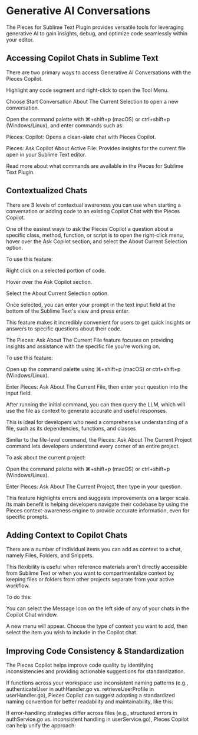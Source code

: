 # Generative AI Conversations

The Pieces for Sublime Text Plugin provides versatile tools for leveraging generative AI to gain insights, debug, and optimize code seamlessly within your editor.

## Accessing Copilot Chats in Sublime Text

There are two primary ways to access Generative AI Conversations with the Pieces Copilot.

Highlight any code segment and right-click to open the Tool Menu.

Choose Start Conversation About The Current Selection to open a new conversation.



Open the command palette with ⌘+shift+p (macOS) or ctrl+shift+p (Windows/Linux), and enter commands such as:

Pieces: Copilot: Opens a clean-slate chat with Pieces Copilot.

Pieces: Ask Copilot About Active File: Provides insights for the current file open in your Sublime Text editor.



Read more about what commands are available in the Pieces for Sublime Text Plugin.

## Contextualized Chats

There are 3 levels of contextual awareness you can use when starting a conversation or adding code to an existing Copilot Chat with the Pieces Copilot.

One of the easiest ways to ask the Pieces Copilot a question about a specific class, method, function, or script is to open the right-click menu, hover over the Ask Copilot section, and select the About Current Selection option.

To use this feature:

Right click on a selected portion of code.

Hover over the Ask Copilot section.

Select the About Current Selection option.

Once selected, you can enter your prompt in the text input field at the bottom of the Sublime Text's view and press enter.



This feature makes it incredibly convenient for users to get quick insights or answers to specific questions about their code.

The Pieces: Ask About The Current File feature focuses on providing insights and assistance with the specific file you're working on.

To use this feature:

Open up the command palette using ⌘+shift+p (macOS) or ctrl+shift+p (Windows/Linux).

Enter Pieces: Ask About The Current File, then enter your question into the input field.



After running the initial command, you can then query the LLM, which will use the file as context to generate accurate and useful responses.

This is ideal for developers who need a comprehensive understanding of a file, such as its dependencies, functions, and classes

Similar to the file-level command, the Pieces: Ask About The Current Project command lets developers understand every corner of an entire project.

To ask about the current project:

Open the command palette with ⌘+shift+p (macOS) or ctrl+shift+p (Windows/Linux).

Enter Pieces: Ask About The Current Project, then type in your question.



This feature highlights errors and suggests improvements on a larger scale. Its main benefit is helping developers navigate their codebase by using the Pieces context-awareness engine to provide accurate information, even for specific prompts.

## Adding Context to Copilot Chats

There are a number of individual items you can add as context to a chat, namely Files, Folders, and Snippets.

This flexibility is useful when reference materials aren't directly accessible from Sublime Text or when you want to compartmentalize context by keeping files or folders from other projects separate from your active workflow.

To do this:

You can select the Message Icon on the left side of any of your chats in the Copilot Chat window.

A new menu will appear. Choose the type of context you want to add, then select the item you wish to include in the Copilot chat.



## Improving Code Consistency & Standardization

The Pieces Copilot helps improve code quality by identifying inconsistencies and providing actionable suggestions for standardization.

If functions across your workspace use inconsistent naming patterns (e.g., authenticateUser in authHandler.go vs. retrieveUserProfile in userHandler.go), Pieces Copilot can suggest adopting a standardized naming convention for better readability and maintainability, like this:

If error-handling strategies differ across files (e.g., structured errors in authService.go vs. inconsistent handling in userService.go), Pieces Copilot can help unify the approach:
